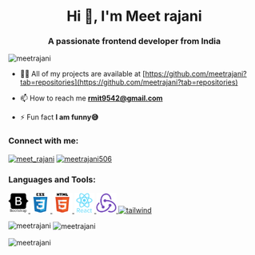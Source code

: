 <h1 align="center">Hi 👋, I'm Meet rajani</h1>
<h3 align="center">A passionate frontend developer from India</h3>

<p align="left"> <img src="https://komarev.com/ghpvc/?username=meetrajani&label=Profile%20views&color=0e75b6&style=flat" alt="meetrajani" /> </p>

- 👨‍💻 All of my projects are available at [https://github.com/meetrajani?tab=repositories](https://github.com/meetrajani?tab=repositories)

- 📫 How to reach me **rmit9542@gmail.com**

- ⚡ Fun fact **I am funny😅**

<h3 align="left">Connect with me:</h3>
<p align="left">
<a href="https://linkedin.com/in/meet_rajani" target="blank"><img align="center" src="https://raw.githubusercontent.com/rahuldkjain/github-profile-readme-generator/master/src/images/icons/Social/linked-in-alt.svg" alt="meet_rajani" height="30" width="40" /></a>
<a href="https://instagram.com/meetrajani506" target="blank"><img align="center" src="https://raw.githubusercontent.com/rahuldkjain/github-profile-readme-generator/master/src/images/icons/Social/instagram.svg" alt="meetrajani506" height="30" width="40" /></a>
</p>

<h3 align="left">Languages and Tools:</h3>
<p align="left"> <a href="https://getbootstrap.com" target="_blank" rel="noreferrer"> <img src="https://raw.githubusercontent.com/devicons/devicon/master/icons/bootstrap/bootstrap-plain-wordmark.svg" alt="bootstrap" width="40" height="40"/> </a> <a href="https://www.w3schools.com/css/" target="_blank" rel="noreferrer"> <img src="https://raw.githubusercontent.com/devicons/devicon/master/icons/css3/css3-original-wordmark.svg" alt="css3" width="40" height="40"/> </a> <a href="https://www.w3.org/html/" target="_blank" rel="noreferrer"> <img src="https://raw.githubusercontent.com/devicons/devicon/master/icons/html5/html5-original-wordmark.svg" alt="html5" width="40" height="40"/> </a> <a href="https://reactjs.org/" target="_blank" rel="noreferrer"> <img src="https://raw.githubusercontent.com/devicons/devicon/master/icons/react/react-original-wordmark.svg" alt="react" width="40" height="40"/> </a> <a href="https://redux.js.org" target="_blank" rel="noreferrer"> <img src="https://raw.githubusercontent.com/devicons/devicon/master/icons/redux/redux-original.svg" alt="redux" width="40" height="40"/> </a> <a href="https://tailwindcss.com/" target="_blank" rel="noreferrer"> <img src="https://www.vectorlogo.zone/logos/tailwindcss/tailwindcss-icon.svg" alt="tailwind" width="40" height="40"/> </a> </p>

<p><img align="left" src="https://github-readme-stats.vercel.app/api/top-langs?username=meetrajani&show_icons=true&locale=en&layout=compact" alt="meetrajani" /></p>

<p>&nbsp;<img align="center" src="https://github-readme-stats.vercel.app/api?username=meetrajani&show_icons=true&locale=en" alt="meetrajani" /></p>

<p><img align="center" src="https://github-readme-streak-stats.herokuapp.com/?user=meetrajani&" alt="meetrajani" /></p>
